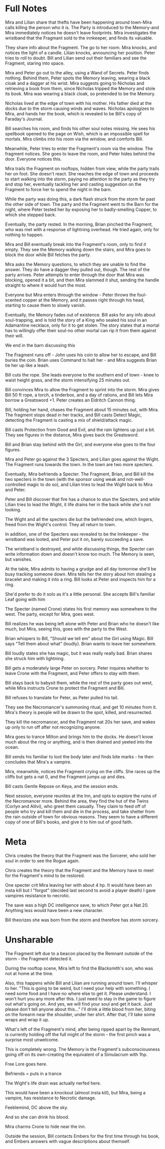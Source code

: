 # Full Notes

Mira and Lilian share that thefts have been happening around town-Mira calls killing the person who it is. The Party is introduced to the Memory-and Mira immediately notices he doesn't leave footprints. Mira investigates the wristband that the Fragmant sold to the innkeeper, and finds its valuable.

They share info about the Fragment. The go to her room. Mira knocks, and notices the light of a candle. Lilian knocks, announcing her position. Peter tries to roll to doubt. Bill and Lilian send out their familiars and see the Fragment, staring into space.

Mira and Peter go out to the alley, using a Wand of Secrets. Peter finds nothing. Behind them, Peter spots the Memory leaving, wearing a black cloak and a dagger at his wrist. Mira suggests going to Nicholas and retrieving a book from them, since Nicholas tripped the Memory and stole its book. Mira was wearing a black cloak, so pretended to be the Memory.

Nicholas lived at the edge of town with his mother. His father died at the docks due to the storm causing winds and waves. Nicholas apologizes to Mira, and hands her the book, which is revealed to be Bill's copy of Faraday's Journal.

Bill searches his room, and finds his other soul notes missing. He sees his spellbook opened to the page on Wish, which is an impossible spell for mortals. Mira climbs into his room via the window, and comforts Bill.

Meanwhile, Peter tries to enter the Fragment's room via the window. The fragment notices. She goes to leave the room, and Peter hides behind the door. Everyone notices this.

Mira trails the Fragment on rooftops, hidden from view, while the party trails her on foot. She doesn't react. She reaches the edge of town and proceeds to start walking into the storm, paying no attention to the party as they try and stop her, eventually tackling her and casting suggestion on the Fragment to force her to spend the night in the barn.

While the party was doing this, a dark flash struck from the storm far past the other side of town. The party and the Fragment went to the Barn for the night, where Peter tested her by exposing her to badly-smelling Copper, to which she stepped back.

Eventually, the party rested. In the morning, Brian pinched the Fragment, who was met with a response of lightning overhead. He tried again, only for nothing to happen.

Mira and Bill eventually break into the Fragment's room, only to find it empty. They see the Memory walking down the stairs, and Mira goes to block the door while Bill fetches the party.

Mira asks the Memory questions, to which they are unable to find the answer. They do have a dagger they pulled out, though. The rest of the party arrives. Peter attempts to enter through the door that Mira was blocking, opened it a bit, and then Mira slammed it shut, sending the handle straight to where it would hurt the most.

Everyone but Mira enters through the window - Peter throws the foul-scented copper at the Memory, and it passes right through his head, starting to cause them to slowly vanish.

Eventually, the Memory fades out of existence. Bill asks for any info about soul-trapping, and is told the story of a King who sealed his soul in an Adamantine necklace, only for it to get stolen. The story states that a mortal has to willingly offer their soul-no other mortal can rip it from them against their will.

We end in the barn discussing this

The Fragment runs off - John uses his coin to allow her to escape, and Bill buries the coin. Brian uses Command to halt her - and Mira suggests Brian tie her up like a leash.

Bill cuts the rope. She leads everyone to the southern end of town - knee to waist height grass, and the storm intensifying 25 minutes out.

Bill convinces Mira to allow the Fragment to sprint into the storm. Mira gives Bill 50 ft rope, a torch, a tinderbox, and a day of rations, and Bill lets Mira borrow a Greatsword +1\. Peter creates an Eldritch Cannon thing.

Bill, holding her hand, chases the Fragment about 15 minutes out, with Mira. The fragment stops dead in her tracks, and Bill casts Detect Magic, detecting the Fragment is casting a mix of shield/attack magic.

Bill casts Protection from Good and Evil, and the rain lightens up just a bit. They see figures in the distance, Mira gives back the Greatsword.

Bill and Brian stay behind with the Girl, and everyone else goes to the four figures.

Mira and Peter go against the 3 Specters, and Lilian goes against the Wight. The Fragment runs towards the town. In the town are two more specters.

Eventually, Mira befriends a Specter. The Fragment, Brian, and Bill kill the two specters in the town (with the sponsor using weak and not-well-controlled magic to do so), and Lilian tries to lead the Wight back to Mira and Peter.

Peter and Bill discover that fire has a chance to stun the Specters, and while Lilian tries to lead the Wight, it life drains her in the back while she's not looking.

The Wight and all the specters die but the befriended one, which lingers, freed from the Wight's control. They all return to town.

In addition, one of the Specters was revealed to be the Innkeeper - the wristband was looted, and Peter put it on, barely succeeding a save.

The wristband is destroyed, and while discussing things, the Specter can write information down and doesn't know too much. The Memory is seen, but vanishes.

At the table, Mira admits to having a grudge and all day tomorrow she'll be busy tracking someone down. Mira tells her the story about him stealing a bracelet and making it into a ring. Bill looks at Peter and inspects him for a ring.

She'd prefer to do it solo as it's a little personal. She accepts Bill's familiar Leaf going with him

The Specter (named Crone) states his first memory was somewhere to the west. The party, except for Mira, goes west.

Bill realizes he was being left alone with Peter and Brian who he doesn't like much, but Mira, seeing this, goes with the party to the West.

Brian whispers to Bill, "Should we tell em" about the Girl using Magic. Bill says "Tell them about what" (loudly). Brian wants to leave her somewhere.

Bill loudly states she has magic, but it was really really bad. Brian shares she struck him with lightning.

Bill gets a moderately large Peter on sorcery. Peter inquires whether to leave Crone with the Fragment, and Peter offers to stay with them.

Bill stays back to babysit them, while the rest of the party goes out west, while Mira instructs Crone to protect the Fragment and Bill.

Bill refuses to translate for Peter, as Peter pulled his tail.

They see the Necromancer's summoning ritual, and get 10 minutes from it. Mira's theory is people will be drawn to the spot, killed, and resurrected.

They kill the necromancer, and the Fragment nat 20s her save, and wakes up only to run off after not recognizing anyone.

Mira goes to trance Milton and brings him to the docks. He doesn't know much about the ring or anything, and is then drained and yeeted into the ocean.

Bill sends his familiar to loot the body later and finds bite marks - he then concludes that Mira's a vampire.

Mira, meanwhile, notices the Fragment crying on the cliffs. She races up the cliffs but gets a nat 0, and the Fragment jumps up and dies.

Bill casts Gentle Repose on Keya, and the session ends.

Next session, everyone reunites at the Inn, and opts to explore the ruins of the Necromancer more. Behind the area, they find the hut of the Twins (Corlyn and Alilvi), who greet them casually. They claim to feed off of people who try and kill them and die in the process, and take shelter from the rain outside of town for obvious reasons. They seem to have a different copy of one of Bill's books, and give it to him out of good faith.

# Meta

Chris creates the theory that the Fragment was the Sorcerer, who sold her soul in order to see the Rogue again.

Chris creates the theory that the Fragment and the Memory have to meet for the Fragment's mind to be restored.

One specter crit Mira leaving her with about 4 hp. It would have been an insta kill but I "forgot" (decided last second to avoid a player death) I gave vampires resistance to necrotic.

The save was a high DC intelligence save, to which Peter got a Nat 20\. Anything less would have been a new character.

Bill theorizes she was born from the storm and therefore has storm sorcery.

# Unsharable

The Fragment left due to a beacon placed by the Remnant outside of the storm - the Fragment detected it.

During the rooftop scene, Mira left to find the Blacksmith's son, who was not at home at the time.

Also, this happens while Bill and Lilian are running around town. I'll whisper to her. "This is going to be weird, but I need your help with something. I need some food and I have no where else to get it. Please understand. I won't hurt you any more after this. I just need to stay in the game to figure out what's going on. And yes, we will find your soul and get it back. Just please don't tell anyone about this..." I'll drink a little blood from her, biting on the forearm near the shoulder, under her shirt. After that, I'll take some wraps and wrap it up.

What's left of the Fragment's mind, after being ripped apart by the Remnant, is currently holding off the full might of the storm - the first pinch was a surprise most unwelcome.

This is completely wrong. The Memory is the Fragment's subconsciousness going off on its own-creating the equivalent of a Simulacrum with 1hp.

Free Lore goes here.

Befriends = puts in a trance

The Wight's life drain was actually nerfed here.

This would have been a knockout (almost insta kill), but Mira, being a vampire, has resistance to Necrotic damage.

Feeblemind, DC above the sky.

And so she can drink his blood.

Mira charms Crone to hide near the inn.

Outside the session, Bill contacts Embers for the first time through his book, and Embers answers with vague descriptions about themself.
